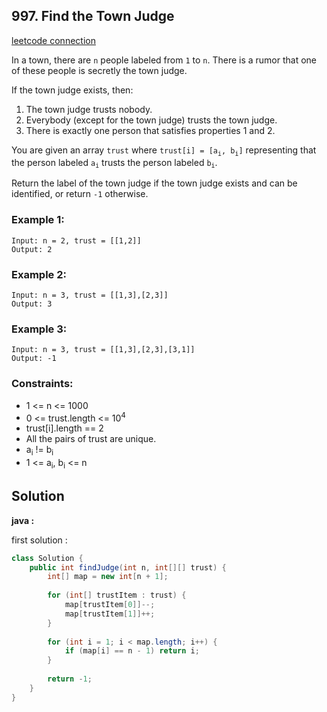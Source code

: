 ## 997. Find the Town Judge

[leetcode connection](https://leetcode.com/problems/find-the-town-judge/)

In a town, there are `n` people labeled from `1` to `n`. There is a rumor that one of these people is secretly the town judge.

If the town judge exists, then:

1. The town judge trusts nobody.
2. Everybody (except for the town judge) trusts the town judge.
3. There is exactly one person that satisfies properties 1 and 2.

You are given an array `trust` where `trust[i] = [a`<sub>`i`</sub>`, b`<sub>`i`</sub>`]` representing that the person labeled `a`<sub>`i`</sub> trusts the person labeled `b`<sub>`i`</sub>.

Return the label of the town judge if the town judge exists and can be identified, or return `-1` otherwise.

### Example 1:
```
Input: n = 2, trust = [[1,2]]
Output: 2
```

### Example 2:
```
Input: n = 3, trust = [[1,3],[2,3]]
Output: 3
```

### Example 3:
```
Input: n = 3, trust = [[1,3],[2,3],[3,1]]
Output: -1
```

### Constraints:

* 1 <= n <= 1000
* 0 <= trust.length <= 10<sup>4</sup>
* trust[i].length == 2
* All the pairs of trust are unique.
* a<sub>i</sub> != b<sub>i</sub>
* 1 <= a<sub>i</sub>, b<sub>i</sub> <= n

## Solution

**java :**

first solution :
```java
class Solution {
    public int findJudge(int n, int[][] trust) {
        int[] map = new int[n + 1];
        
        for (int[] trustItem : trust) {
            map[trustItem[0]]--;
            map[trustItem[1]]++;
        }
        
        for (int i = 1; i < map.length; i++) {
            if (map[i] == n - 1) return i;
        }
        
        return -1;
    }
}
```